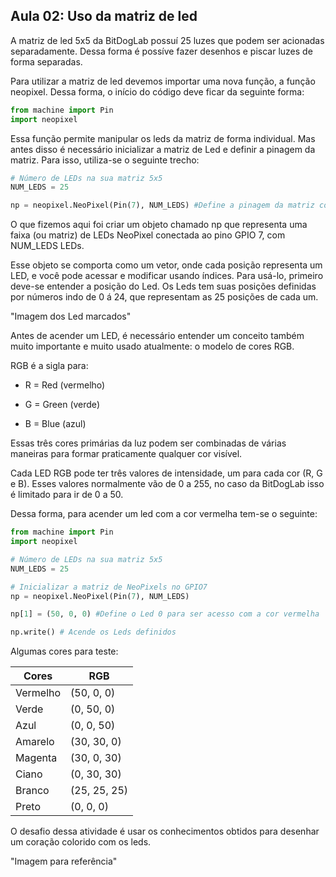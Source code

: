 ## Aula 02: Uso da matriz de led

A matriz de led 5x5 da BitDogLab possuí 25 luzes que podem ser acionadas separadamente. Dessa forma é possíve fazer desenhos e piscar luzes de forma separadas. 

Para utilizar a matriz de led devemos importar uma nova função, a função neopixel. Dessa forma, o início do código deve ficar da seguinte forma:

```python
from machine import Pin
import neopixel
```

Essa função permite manipular os leds da matriz de forma individual. Mas antes disso é necessário inicializar a matriz de Led e definir a pinagem da matriz. Para isso, utiliza-se o seguinte trecho:

```python
# Número de LEDs na sua matriz 5x5
NUM_LEDS = 25

np = neopixel.NeoPixel(Pin(7), NUM_LEDS) #Define a pinagem da matriz como GPIO 7
```

O que fizemos aqui foi criar um  objeto chamado np que representa uma faixa (ou matriz) de LEDs NeoPixel conectada ao pino GPIO 7, com NUM_LEDS LEDs.

Esse objeto se comporta como um vetor, onde cada posição representa um LED, e você pode acessar e modificar usando índices. Para usá-lo, primeiro deve-se entender a posição do Led. Os Leds tem suas posições definidas por números indo de 0 á 24, que representam as 25 posições de cada um.

"Imagem dos Led marcados"

Antes de acender um LED, é necessário entender um conceito também muito importante e muito usado atualmente: o modelo de cores RGB.

RGB é a sigla para:

- R = Red (vermelho)

- G = Green (verde)

- B = Blue (azul)

Essas três cores primárias da luz podem ser combinadas de várias maneiras para formar praticamente qualquer cor visível.

Cada LED RGB pode ter três valores de intensidade, um para cada cor (R, G e B). Esses valores normalmente vão de 0 a 255, no caso da BitDogLab isso é limitado para ir de 0 a 50.

Dessa forma, para acender um led com a cor vermelha tem-se o seguinte:

```python
from machine import Pin
import neopixel

# Número de LEDs na sua matriz 5x5
NUM_LEDS = 25

# Inicializar a matriz de NeoPixels no GPIO7
np = neopixel.NeoPixel(Pin(7), NUM_LEDS)

np[1] = (50, 0, 0) #Define o Led 0 para ser acesso com a cor vermelha 

np.write() # Acende os Leds definidos
```
Algumas cores para teste:

| **Cores** | **RGB**         |
|-----------|-----------------|
| Vermelho  | (50, 0, 0)      |
| Verde     | (0, 50, 0)      |
| Azul      | (0, 0, 50)      |
| Amarelo   | (30, 30, 0)     |
| Magenta   | (30, 0, 30)     |
| Ciano     | (0, 30, 30)     |
| Branco    | (25, 25, 25)    |
| Preto     | (0, 0, 0)       |

O desafio dessa atividade é usar os conhecimentos obtidos para desenhar um coração colorido com os leds.

"Imagem para referência"
